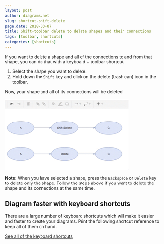 ```yaml
---
layout: post
author: diagrams.net
slug: shortcut-shift-delete
page.date: 2018-03-07
title: Shift+toolbar delete to delete shapes and their connections
tags: [toolbar, shortcuts]
categories: [shortcuts]
---
```


If you want to delete a shape and all of the connections to and from that shape, you can do that with a keyboard + toolbar shortcut.

1. Select the shape you want to delete.
2. Hold down the ``Shift`` key and click on the delete (trash can) icon in the toolbar.

Now, your shape and all of its connections will be deleted.

<img src="/assets/img/blog/shortcut-shift-delete.gif" width="400" alt="Shift + toolbar delete will delete your shape as well as its connections">

**Note:** When you have selected a shape, press the ``Backspace`` or ``Delete`` key to delete only the shape. Follow the steps above if you want to delete the shape and its connections at the same time.

## Diagram faster with keyboard shortcuts

There are a large number of keyboard shortcuts which will make it easier and faster to create your diagrams. Print the following shortcut reference to keep all of them on hand.

[See all of the keyboard shortcuts](https://app.diagrams.net/shortcuts.svg)
